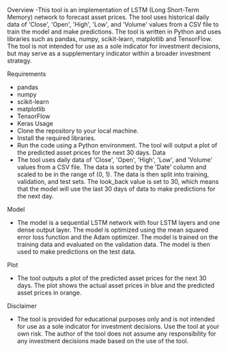 Overview
-This tool is an implementation of LSTM (Long Short-Term Memory) network to forecast asset prices. The tool uses historical daily data of 'Close', 'Open', 'High', 'Low', and 'Volume' values from a CSV file to train the model and make predictions. The tool is written in Python and uses libraries such as pandas, numpy, scikit-learn, matplotlib and TensorFlow. The tool is not intended for use as a sole indicator for investment decisions, but may serve as a supplementary indicator within a broader investment strategy.

Requirements
- pandas
- numpy
- scikit-learn
- matplotlib
- TensorFlow
- Keras
Usage
- Clone the repository to your local machine.
- Install the required libraries.
- Run the code using a Python environment.
The tool will output a plot of the predicted asset prices for the next 30 days.
Data
- The tool uses daily data of 'Close', 'Open', 'High', 'Low', and 'Volume' values from a CSV file. The data is sorted by the 'Date' column and scaled to be in the range of (0, 1). The data is then split into training, validation, and test sets. The look_back value is set to 30, which means that the model will use the last 30 days of data to make predictions for the next day.

Model
- The model is a sequential LSTM network with four LSTM layers and one dense output layer. The model is optimized using the mean squared error loss function and the Adam optimizer. The model is trained on the training data and evaluated on the validation data. The model is then used to make predictions on the test data.

Plot
- The tool outputs a plot of the predicted asset prices for the next 30 days. The plot shows the actual asset prices in blue and the predicted asset prices in orange.

Disclaimer
- The tool is provided for educational purposes only and is not intended for use as a sole indicator for investment decisions. Use the tool at your own risk. The author of the tool does not assume any responsibility for any investment decisions made based on the use of the tool.
